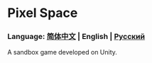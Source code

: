 # Pixel Space

### Language: [简体中文](./README.zh_cn.md) | English | [Русский](./README.ru_ru.md)

 A sandbox game developed on Unity.

